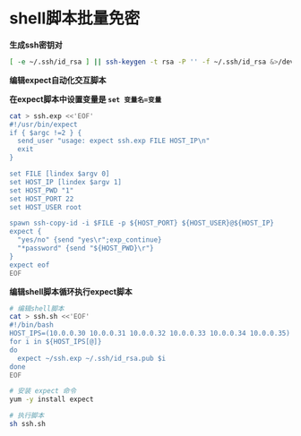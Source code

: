 # shell脚本批量免密



**生成ssh密钥对**

```sh
[ -e ~/.ssh/id_rsa ] || ssh-keygen -t rsa -P '' -f ~/.ssh/id_rsa &>/dev/null
```



**编辑expect自动化交互脚本**

**在expect脚本中设置变量是 `set 变量名=变量`**

```sh
cat > ssh.exp <<'EOF'
#!/usr/bin/expect
if { $argc !=2 } {
  send_user "usage: expect ssh.exp FILE HOST_IP\n"
  exit
}

set FILE [lindex $argv 0]
set HOST_IP [lindex $argv 1]
set HOST_PWD "1"
set HOST_PORT 22
set HOST_USER root

spawn ssh-copy-id -i $FILE -p ${HOST_PORT} ${HOST_USER}@${HOST_IP}
expect {
  "yes/no" {send "yes\r";exp_continue}
  "*password" {send "${HOST_PWD}\r"}
}
expect eof
EOF
```



**编辑shell脚本循环执行expect脚本**

```sh
# 编辑shell脚本
cat > ssh.sh <<'EOF'
#!/bin/bash
HOST_IPS=(10.0.0.30 10.0.0.31 10.0.0.32 10.0.0.33 10.0.0.34 10.0.0.35)
for i in ${HOST_IPS[@]}
do
  expect ~/ssh.exp ~/.ssh/id_rsa.pub $i
done
EOF

# 安装 expect 命令
yum -y install expect

# 执行脚本
sh ssh.sh
```



